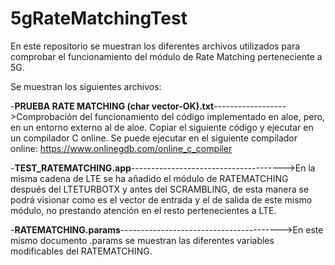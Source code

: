 # 5gRateMatchingTest
En este repositorio se muestran los diferentes archivos utilizados para comprobar el funcionamiento del módulo de Rate Matching perteneciente a 5G.

Se muestran los siguientes archivos:  

  -**PRUEBA RATE MATCHING (char vector-OK).txt**------------------>Comprobación del funcionamiento del código implementado en aloe, pero, en un entorno externo al de aloe. Copiar el siguiente código y ejecutar en un compilador C online. Se puede ejecutar en el siguiente compilador online: https://www.onlinegdb.com/online_c_compiler  
  
  -**TEST_RATEMATCHING.app**-------------------------------------->En la misma cadena de LTE se ha añadido el módulo de RATEMATCHING después del LTETURBOTX y antes del SCRAMBLING, de esta manera se podrá visionar como es el vector de entrada y el de salida de este mismo módulo, no prestando atención en el resto pertenecientes a LTE.  
  
  -**RATEMATCHING.params**---------------------------------------->En este mismo documento .params se muestran las diferentes variables modificables del RATEMATCHING.  

